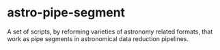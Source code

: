 astro-pipe-segment
==================

A set of scripts, by reforming varieties of astronomy related formats, that work as pipe segments in astronomical data reduction pipelines.
